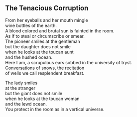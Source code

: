 The Tenacious Corruption
------------------------
From her eyeballs and her mouth mingle  
wine bottles of the earth.  
A blood colored and brutal sun is fainted in the room.  
As if to steal or circumscribe or smear.  
The pioneer smiles at the gentleman  
but the daughter does not smile  
when he looks at the toucan aunt  
and the hushed ocean.  
Here I am, a scrupulous ears sobbed in the university of tryst.  
Conversations of snows, the recitation  
of wells we call resplendent breakfast.  
  
The lady smiles  
at the stranger  
but the giant does not smile  
when he looks at the toucan woman  
and the lewd ocean.  
You protect in the room as in a vertical universe.  
